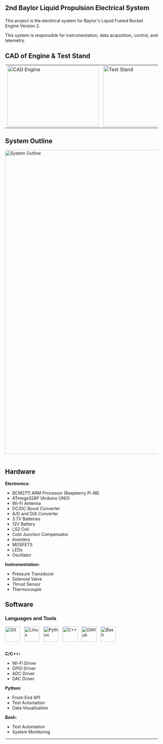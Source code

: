## 2nd Baylor Liquid Propulsion Electrical System</p>

This project is the electrical system for Baylor's Liquid Fueled Rocket Engine Version 2.

This system is responsible for instrumentation, data acquisition, control, and telemetry.

## CAD of Engine & Test Stand

<table align="center">
  <tr>
    <td><img alt="CAD Engine" width="300px" height="200px" src="https://github.com/user-attachments/assets/0762d409-6d7f-403b-9167-cb9592e8b7b2"/></td>
    <td><img alt="Test Stand" width="300px" height="200px" src="https://github.com/user-attachments/assets/c53c416c-6bc9-443c-aba0-f7cb299cf15e"/></td>
  </tr>
</table>

## System Outline

<img align="middle" alt="System Outline" width="1000px" src="https://github.com/user-attachments/assets/6d497a72-3782-4d06-bbcb-6c12bc6bfab2"/> <br><br>

## Hardware

**Electronics:**
- BCM2711 ARM Processor (Raspberry Pi 4B)
- ATmega328P (Arduino UNO)
- Wi-Fi Antenna
- DC/DC Boost Converter
- A/D and D/A Converter
- 3.7V Batteries
- 12V Battery
- LS2 Coil
- Cold Junction Compensator
- Inverters
- MOSFETS
- LEDs
- Oscillator

**Instrumentation:**
- Pressure Transducer
- Solenoid Valve
- Thrust Sensor
- Thermocouple

## Software

### Languages and Tools

<img align="left" alt="Git" width="50px" style="padding-right:10px;" src="https://cdn.jsdelivr.net/gh/devicons/devicon/icons/git/git-original.svg" />
<img align="left" alt="Linux" width="50px" style="padding-right:10px;" src="https://cdn.jsdelivr.net/gh/devicons/devicon/icons/linux/linux-original.svg" />
<img align="left" alt="Python" width="50px" style="padding-right:10px;" src="https://cdn.jsdelivr.net/gh/devicons/devicon/icons/python/python-plain.svg" />
<img align="left" alt="C++" width="50px" style="padding-right:10px;" src="https://cdn.jsdelivr.net/gh/devicons/devicon/icons/cplusplus/cplusplus-line.svg" />
<img align="left" alt="GitHub" width="50px" style="padding-right:10px;" src="https://cdn.jsdelivr.net/gh/devicons/devicon/icons/github/github-original.svg" />
<img align="left" alt="Bash" width="50px" style="padding-right:10px;" src="https://cdn.jsdelivr.net/gh/devicons/devicon/icons/bash/bash-original.svg" />
<br clear="left" /><br />

**C/C++:**
- Wi-Fi Driver
- GPIO Driver
- ADC Driver
- DAC Driver

**Python:**
- Front-End API
- Test Automation
- Data Visualization

**Bash:**
- Test Automation
- System Monitoring

---
